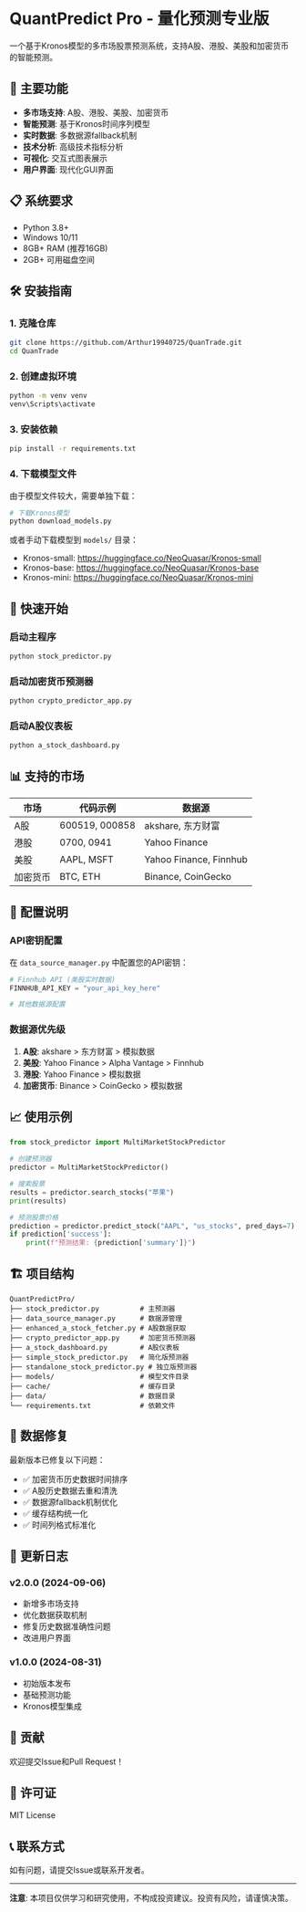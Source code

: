 # QuantPredict Pro - 量化预测专业版

一个基于Kronos模型的多市场股票预测系统，支持A股、港股、美股和加密货币的智能预测。

## 🚀 主要功能

- **多市场支持**: A股、港股、美股、加密货币
- **智能预测**: 基于Kronos时间序列模型
- **实时数据**: 多数据源fallback机制
- **技术分析**: 高级技术指标分析
- **可视化**: 交互式图表展示
- **用户界面**: 现代化GUI界面

## 📋 系统要求

- Python 3.8+
- Windows 10/11
- 8GB+ RAM (推荐16GB)
- 2GB+ 可用磁盘空间

## 🛠️ 安装指南

### 1. 克隆仓库
```bash
git clone https://github.com/Arthur19940725/QuanTrade.git
cd QuanTrade
```

### 2. 创建虚拟环境
```bash
python -m venv venv
venv\Scripts\activate
```

### 3. 安装依赖
```bash
pip install -r requirements.txt
```

### 4. 下载模型文件
由于模型文件较大，需要单独下载：

```bash
# 下载Kronos模型
python download_models.py
```

或者手动下载模型到 `models/` 目录：
- Kronos-small: https://huggingface.co/NeoQuasar/Kronos-small
- Kronos-base: https://huggingface.co/NeoQuasar/Kronos-base
- Kronos-mini: https://huggingface.co/NeoQuasar/Kronos-mini

## 🎯 快速开始

### 启动主程序
```bash
python stock_predictor.py
```

### 启动加密货币预测器
```bash
python crypto_predictor_app.py
```

### 启动A股仪表板
```bash
python a_stock_dashboard.py
```

## 📊 支持的市场

| 市场 | 代码示例 | 数据源 |
|------|----------|--------|
| A股 | 600519, 000858 | akshare, 东方财富 |
| 港股 | 0700, 0941 | Yahoo Finance |
| 美股 | AAPL, MSFT | Yahoo Finance, Finnhub |
| 加密货币 | BTC, ETH | Binance, CoinGecko |

## 🔧 配置说明

### API密钥配置
在 `data_source_manager.py` 中配置您的API密钥：

```python
# Finnhub API (美股实时数据)
FINNHUB_API_KEY = "your_api_key_here"

# 其他数据源配置
```

### 数据源优先级
1. **A股**: akshare > 东方财富 > 模拟数据
2. **美股**: Yahoo Finance > Alpha Vantage > Finnhub
3. **港股**: Yahoo Finance > 模拟数据
4. **加密货币**: Binance > CoinGecko > 模拟数据

## 📈 使用示例

```python
from stock_predictor import MultiMarketStockPredictor

# 创建预测器
predictor = MultiMarketStockPredictor()

# 搜索股票
results = predictor.search_stocks("苹果")
print(results)

# 预测股票价格
prediction = predictor.predict_stock("AAPL", "us_stocks", pred_days=7)
if prediction['success']:
    print(f"预测结果: {prediction['summary']}")
```

## 🏗️ 项目结构

```
QuantPredictPro/
├── stock_predictor.py          # 主预测器
├── data_source_manager.py      # 数据源管理
├── enhanced_a_stock_fetcher.py # A股数据获取
├── crypto_predictor_app.py     # 加密货币预测器
├── a_stock_dashboard.py        # A股仪表板
├── simple_stock_predictor.py   # 简化版预测器
├── standalone_stock_predictor.py # 独立版预测器
├── models/                     # 模型文件目录
├── cache/                      # 缓存目录
├── data/                       # 数据目录
└── requirements.txt            # 依赖文件
```

## 🔄 数据修复

最新版本已修复以下问题：
- ✅ 加密货币历史数据时间排序
- ✅ A股历史数据去重和清洗
- ✅ 数据源fallback机制优化
- ✅ 缓存结构统一化
- ✅ 时间列格式标准化

## 📝 更新日志

### v2.0.0 (2024-09-06)
- 新增多市场支持
- 优化数据获取机制
- 修复历史数据准确性问题
- 改进用户界面

### v1.0.0 (2024-08-31)
- 初始版本发布
- 基础预测功能
- Kronos模型集成

## 🤝 贡献

欢迎提交Issue和Pull Request！

## 📄 许可证

MIT License

## 📞 联系方式

如有问题，请提交Issue或联系开发者。

---

**注意**: 本项目仅供学习和研究使用，不构成投资建议。投资有风险，请谨慎决策。